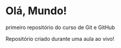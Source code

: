 # Olá, Mundo!
 primeiro repositório do curso de Git e GitHub

Repositório criado durante uma aula ao vivo!